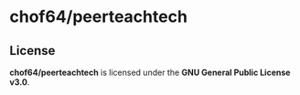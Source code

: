 # chof64/peerteachtech

## License

**chof64/peerteachtech** is licensed under the **GNU General Public License v3.0**.
